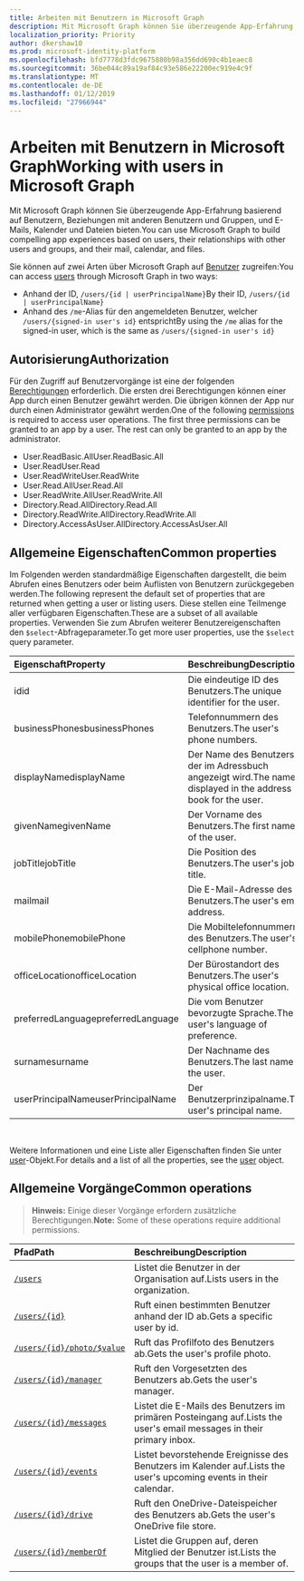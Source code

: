 ```yaml
---
title: Arbeiten mit Benutzern in Microsoft Graph
description: Mit Microsoft Graph können Sie überzeugende App-Erfahrung basierend auf Benutzern, Beziehungen mit anderen Benutzern und Gruppen, und E-Mails, Kalender und Dateien bieten.
localization_priority: Priority
author: dkershaw10
ms.prod: microsoft-identity-platform
ms.openlocfilehash: bfd7778d3fdc9675880b98a356dd690c4b1eaec8
ms.sourcegitcommit: 36be044c89a19af84c93e586e22200ec919e4c9f
ms.translationtype: MT
ms.contentlocale: de-DE
ms.lasthandoff: 01/12/2019
ms.locfileid: "27966944"
---
```

# <a name="working-with-users-in-microsoft-graph"></a><span data-ttu-id="64d73-103">Arbeiten mit Benutzern in Microsoft Graph</span><span class="sxs-lookup"><span data-stu-id="64d73-103">Working with users in Microsoft Graph</span></span>

<span data-ttu-id="64d73-104">Mit Microsoft Graph können Sie überzeugende App-Erfahrung basierend auf Benutzern, Beziehungen mit anderen Benutzern und Gruppen, und E-Mails, Kalender und Dateien bieten.</span><span class="sxs-lookup"><span data-stu-id="64d73-104">You can use Microsoft Graph to build compelling app experiences based on users, their relationships with other users and groups, and their mail, calendar, and files.</span></span>

<span data-ttu-id="64d73-105">Sie können auf zwei Arten über Microsoft Graph auf [Benutzer](user.md) zugreifen:</span><span class="sxs-lookup"><span data-stu-id="64d73-105">You can access [users](user.md) through Microsoft Graph in two ways:</span></span>

- <span data-ttu-id="64d73-106">Anhand der ID, `/users/{id | userPrincipalName}`</span><span class="sxs-lookup"><span data-stu-id="64d73-106">By their ID, `/users/{id | userPrincipalName}`</span></span> 
- <span data-ttu-id="64d73-107">Anhand des `/me`-Alias für den angemeldeten Benutzer, welcher `/users/{signed-in user's id}` entspricht</span><span class="sxs-lookup"><span data-stu-id="64d73-107">By using the `/me` alias for the signed-in user, which is the same as `/users/{signed-in user's id}`</span></span>

## <a name="authorization"></a><span data-ttu-id="64d73-108">Autorisierung</span><span class="sxs-lookup"><span data-stu-id="64d73-108">Authorization</span></span>

<span data-ttu-id="64d73-p101">Für den Zugriff auf Benutzervorgänge ist eine der folgenden [Berechtigungen](https://developer.microsoft.com/graph/docs/authorization/permission_scopes) erforderlich. Die ersten drei Berechtigungen können einer App durch einen Benutzer gewährt werden. Die übrigen können der App nur durch einen Administrator gewährt werden.</span><span class="sxs-lookup"><span data-stu-id="64d73-p101">One of the following [permissions](https://developer.microsoft.com/graph/docs/authorization/permission_scopes) is required to access user operations. The first three permissions can be granted to an app by a user. The rest can only be granted to an app by the administrator.</span></span>

- <span data-ttu-id="64d73-112">User.ReadBasic.All</span><span class="sxs-lookup"><span data-stu-id="64d73-112">User.ReadBasic.All</span></span>
- <span data-ttu-id="64d73-113">User.Read</span><span class="sxs-lookup"><span data-stu-id="64d73-113">User.Read</span></span>
- <span data-ttu-id="64d73-114">User.ReadWrite</span><span class="sxs-lookup"><span data-stu-id="64d73-114">User.ReadWrite</span></span>
- <span data-ttu-id="64d73-115">User.Read.All</span><span class="sxs-lookup"><span data-stu-id="64d73-115">User.Read.All</span></span>
- <span data-ttu-id="64d73-116">User.ReadWrite.All</span><span class="sxs-lookup"><span data-stu-id="64d73-116">User.ReadWrite.All</span></span>
- <span data-ttu-id="64d73-117">Directory.Read.All</span><span class="sxs-lookup"><span data-stu-id="64d73-117">Directory.Read.All</span></span>
- <span data-ttu-id="64d73-118">Directory.ReadWrite.All</span><span class="sxs-lookup"><span data-stu-id="64d73-118">Directory.ReadWrite.All</span></span>
- <span data-ttu-id="64d73-119">Directory.AccessAsUser.All</span><span class="sxs-lookup"><span data-stu-id="64d73-119">Directory.AccessAsUser.All</span></span>

## <a name="common-properties"></a><span data-ttu-id="64d73-120">Allgemeine Eigenschaften</span><span class="sxs-lookup"><span data-stu-id="64d73-120">Common properties</span></span>

<span data-ttu-id="64d73-121">Im Folgenden werden standardmäßige Eigenschaften dargestellt, die beim Abrufen eines Benutzers oder beim Auflisten von Benutzern zurückgegeben werden.</span><span class="sxs-lookup"><span data-stu-id="64d73-121">The following represent the default set of properties that are returned when getting a user or listing users.</span></span> <span data-ttu-id="64d73-122">Diese stellen eine Teilmenge aller verfügbaren Eigenschaften.</span><span class="sxs-lookup"><span data-stu-id="64d73-122">These are a subset of all available properties.</span></span> <span data-ttu-id="64d73-123">Verwenden Sie zum Abrufen weiterer Benutzereigenschaften den `$select`-Abfrageparameter.</span><span class="sxs-lookup"><span data-stu-id="64d73-123">To get more user properties, use the `$select` query parameter.</span></span> 

|<span data-ttu-id="64d73-124">Eigenschaft</span><span class="sxs-lookup"><span data-stu-id="64d73-124">Property</span></span> |<span data-ttu-id="64d73-125">Beschreibung</span><span class="sxs-lookup"><span data-stu-id="64d73-125">Description</span></span> |
|:----------|:-------------|
|<span data-ttu-id="64d73-126">id</span><span class="sxs-lookup"><span data-stu-id="64d73-126">id</span></span> | <span data-ttu-id="64d73-127">Die eindeutige ID des Benutzers.</span><span class="sxs-lookup"><span data-stu-id="64d73-127">The unique identifier for the user.</span></span>|
|<span data-ttu-id="64d73-128">businessPhones</span><span class="sxs-lookup"><span data-stu-id="64d73-128">businessPhones</span></span> | <span data-ttu-id="64d73-129">Telefonnummern des Benutzers.</span><span class="sxs-lookup"><span data-stu-id="64d73-129">The user's phone numbers.</span></span>|
|<span data-ttu-id="64d73-130">displayName</span><span class="sxs-lookup"><span data-stu-id="64d73-130">displayName</span></span> | <span data-ttu-id="64d73-131">Der Name des Benutzers, der im Adressbuch angezeigt wird.</span><span class="sxs-lookup"><span data-stu-id="64d73-131">The name displayed in the address book for the user.</span></span>|
|<span data-ttu-id="64d73-132">givenName</span><span class="sxs-lookup"><span data-stu-id="64d73-132">givenName</span></span>| <span data-ttu-id="64d73-133">Der Vorname des Benutzers.</span><span class="sxs-lookup"><span data-stu-id="64d73-133">The first name of the user.</span></span> |
|<span data-ttu-id="64d73-134">jobTitle</span><span class="sxs-lookup"><span data-stu-id="64d73-134">jobTitle</span></span> | <span data-ttu-id="64d73-135">Die Position des Benutzers.</span><span class="sxs-lookup"><span data-stu-id="64d73-135">The user's job title.</span></span>|
|<span data-ttu-id="64d73-136">mail</span><span class="sxs-lookup"><span data-stu-id="64d73-136">mail</span></span>| <span data-ttu-id="64d73-137">Die E-Mail-Adresse des Benutzers.</span><span class="sxs-lookup"><span data-stu-id="64d73-137">The user's email address.</span></span> |
|<span data-ttu-id="64d73-138">mobilePhone</span><span class="sxs-lookup"><span data-stu-id="64d73-138">mobilePhone</span></span> | <span data-ttu-id="64d73-139">Die Mobiltelefonnummern des Benutzers.</span><span class="sxs-lookup"><span data-stu-id="64d73-139">The user's cellphone number.</span></span>|
|<span data-ttu-id="64d73-140">officeLocation</span><span class="sxs-lookup"><span data-stu-id="64d73-140">officeLocation</span></span> | <span data-ttu-id="64d73-141">Der Bürostandort des Benutzers.</span><span class="sxs-lookup"><span data-stu-id="64d73-141">The user's physical office location.</span></span>|
|<span data-ttu-id="64d73-142">preferredLanguage</span><span class="sxs-lookup"><span data-stu-id="64d73-142">preferredLanguage</span></span> | <span data-ttu-id="64d73-143">Die vom Benutzer bevorzugte Sprache.</span><span class="sxs-lookup"><span data-stu-id="64d73-143">The user's language of preference.</span></span>|
|<span data-ttu-id="64d73-144">surname</span><span class="sxs-lookup"><span data-stu-id="64d73-144">surname</span></span>| <span data-ttu-id="64d73-145">Der Nachname des Benutzers.</span><span class="sxs-lookup"><span data-stu-id="64d73-145">The last name of the user.</span></span> |
|<span data-ttu-id="64d73-146">userPrincipalName</span><span class="sxs-lookup"><span data-stu-id="64d73-146">userPrincipalName</span></span>| <span data-ttu-id="64d73-147">Der Benutzerprinzipalname.</span><span class="sxs-lookup"><span data-stu-id="64d73-147">The user's principal name.</span></span> |

<br/>

<span data-ttu-id="64d73-148">Weitere Informationen und eine Liste aller Eigenschaften finden Sie unter [user](user.md)-Objekt.</span><span class="sxs-lookup"><span data-stu-id="64d73-148">For details and a list of all the properties, see the [user](user.md) object.</span></span>

## <a name="common-operations"></a><span data-ttu-id="64d73-149">Allgemeine Vorgänge</span><span class="sxs-lookup"><span data-stu-id="64d73-149">Common operations</span></span>

> <span data-ttu-id="64d73-150">**Hinweis:** Einige dieser Vorgänge erfordern zusätzliche Berechtigungen.</span><span class="sxs-lookup"><span data-stu-id="64d73-150">**Note:** Some of these operations require additional permissions.</span></span>

| <span data-ttu-id="64d73-151">Pfad</span><span class="sxs-lookup"><span data-stu-id="64d73-151">Path</span></span>    | <span data-ttu-id="64d73-152">Beschreibung</span><span class="sxs-lookup"><span data-stu-id="64d73-152">Description</span></span> |
|:---------|:-------------|
|[`/users`](../api/user-list.md) | <span data-ttu-id="64d73-153">Listet die Benutzer in der Organisation auf.</span><span class="sxs-lookup"><span data-stu-id="64d73-153">Lists users in the organization.</span></span> |
|[`/users/{id}`](../api/user-get.md) | <span data-ttu-id="64d73-154">Ruft einen bestimmten Benutzer anhand der ID ab.</span><span class="sxs-lookup"><span data-stu-id="64d73-154">Gets a specific user by id.</span></span> |
|[`/users/{id}/photo/$value`](../api/profilephoto-get.md)| <span data-ttu-id="64d73-155">Ruft das Profilfoto des Benutzers ab.</span><span class="sxs-lookup"><span data-stu-id="64d73-155">Gets the user's profile photo.</span></span> |
|[`/users/{id}/manager`](../api/user-list-manager.md) | <span data-ttu-id="64d73-156">Ruft den Vorgesetzten des Benutzers ab.</span><span class="sxs-lookup"><span data-stu-id="64d73-156">Gets the user's manager.</span></span> |
|[`/users/{id}/messages`](../api/user-list-messages.md)| <span data-ttu-id="64d73-157">Listet die E-Mails des Benutzers im primären Posteingang auf.</span><span class="sxs-lookup"><span data-stu-id="64d73-157">Lists the user's email messages in their primary inbox.</span></span> |
|[`/users/{id}/events`](../api/user-list-events.md) | <span data-ttu-id="64d73-158">Listet bevorstehende Ereignisse des Benutzers im Kalender auf.</span><span class="sxs-lookup"><span data-stu-id="64d73-158">Lists the user's upcoming events in their calendar.</span></span> |
|[`/users/{id}/drive`](../api/drive-get.md)| <span data-ttu-id="64d73-159">Ruft den OneDrive-Dateispeicher des Benutzers ab.</span><span class="sxs-lookup"><span data-stu-id="64d73-159">Gets the user's OneDrive file store.</span></span> |
|[`/users/{id}/memberOf`](../api/user-list-memberof.md)| <span data-ttu-id="64d73-160">Listet die Gruppen auf, deren Mitglied der Benutzer ist.</span><span class="sxs-lookup"><span data-stu-id="64d73-160">Lists the groups that the user is a member of.</span></span> |
